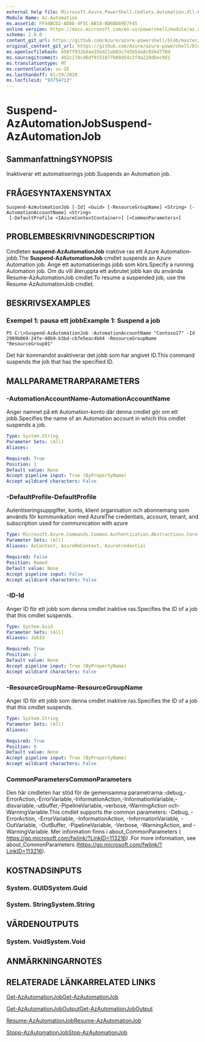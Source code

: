```yaml
---
external help file: Microsoft.Azure.PowerShell.Cmdlets.Automation.dll-Help.xml
Module Name: Az.Automation
ms.assetid: FF44BCD2-AD8E-4F5C-AB10-BD6BD69E7F45
online version: https://docs.microsoft.com/en-us/powershell/module/az.automation/suspend-azautomationjob
schema: 2.0.0
content_git_url: https://github.com/Azure/azure-powershell/blob/master/src/Automation/Automation/help/Suspend-AzAutomationJob.md
original_content_git_url: https://github.com/Azure/azure-powershell/blob/master/src/Automation/Automation/help/Suspend-AzAutomationJob.md
ms.openlocfilehash: 850ff932bdae35bd21ab83c745b5da8c056d778d
ms.sourcegitcommit: 4d2c178cd6df9151877b08d54c1f4a228dbec9d1
ms.translationtype: MT
ms.contentlocale: sv-SE
ms.lasthandoff: 01/29/2020
ms.locfileid: "93754713"
---
```

# <span data-ttu-id="1dda6-101">Suspend-AzAutomationJob</span><span class="sxs-lookup"><span data-stu-id="1dda6-101">Suspend-AzAutomationJob</span></span>

## <span data-ttu-id="1dda6-102">Sammanfattning</span><span class="sxs-lookup"><span data-stu-id="1dda6-102">SYNOPSIS</span></span>
<span data-ttu-id="1dda6-103">Inaktiverar ett automatiserings jobb.</span><span class="sxs-lookup"><span data-stu-id="1dda6-103">Suspends an Automation job.</span></span>

## <span data-ttu-id="1dda6-104">FRÅGESYNTAXEN</span><span class="sxs-lookup"><span data-stu-id="1dda6-104">SYNTAX</span></span>

```
Suspend-AzAutomationJob [-Id] <Guid> [-ResourceGroupName] <String> [-AutomationAccountName] <String>
 [-DefaultProfile <IAzureContextContainer>] [<CommonParameters>]
```

## <span data-ttu-id="1dda6-105">PROBLEMBESKRIVNING</span><span class="sxs-lookup"><span data-stu-id="1dda6-105">DESCRIPTION</span></span>
<span data-ttu-id="1dda6-106">Cmdleten **suspend-AzAutomationJob** inaktive ras ett Azure Automation-jobb.</span><span class="sxs-lookup"><span data-stu-id="1dda6-106">The **Suspend-AzAutomationJob** cmdlet suspends an Azure Automation job.</span></span>
<span data-ttu-id="1dda6-107">Ange ett automatiserings jobb som körs.</span><span class="sxs-lookup"><span data-stu-id="1dda6-107">Specify a running Automation job.</span></span>
<span data-ttu-id="1dda6-108">Om du vill återuppta ett avbrutet jobb kan du använda Resume-AzAutomationJob cmdlet.</span><span class="sxs-lookup"><span data-stu-id="1dda6-108">To resume a suspended job, use the Resume-AzAutomationJob cmdlet.</span></span>

## <span data-ttu-id="1dda6-109">BESKRIVS</span><span class="sxs-lookup"><span data-stu-id="1dda6-109">EXAMPLES</span></span>

### <span data-ttu-id="1dda6-110">Exempel 1: pausa ett jobb</span><span class="sxs-lookup"><span data-stu-id="1dda6-110">Example 1: Suspend a job</span></span>
```
PS C:\>Suspend-AzAutomationJob -AutomationAccountName "Contoso17" -Id 2989b069-24fe-40b9-b3bd-cb7e5eac4b64 -ResourceGroupName "ResourceGroup01"
```

<span data-ttu-id="1dda6-111">Det här kommandot avaktiverar det jobb som har angivet ID.</span><span class="sxs-lookup"><span data-stu-id="1dda6-111">This command suspends the job that has the specified ID.</span></span>

## <span data-ttu-id="1dda6-112">MALLPARAMETRAR</span><span class="sxs-lookup"><span data-stu-id="1dda6-112">PARAMETERS</span></span>

### <span data-ttu-id="1dda6-113">-AutomationAccountName</span><span class="sxs-lookup"><span data-stu-id="1dda6-113">-AutomationAccountName</span></span>
<span data-ttu-id="1dda6-114">Anger namnet på ett Automation-konto där denna cmdlet gör om ett jobb.</span><span class="sxs-lookup"><span data-stu-id="1dda6-114">Specifies the name of an Automation account in which this cmdlet suspends a job.</span></span>

```yaml
Type: System.String
Parameter Sets: (All)
Aliases:

Required: True
Position: 1
Default value: None
Accept pipeline input: True (ByPropertyName)
Accept wildcard characters: False
```

### <span data-ttu-id="1dda6-115">-DefaultProfile</span><span class="sxs-lookup"><span data-stu-id="1dda6-115">-DefaultProfile</span></span>
<span data-ttu-id="1dda6-116">Autentiseringsuppgifter, konto, klient organisation och abonnemang som används för kommunikation med Azure</span><span class="sxs-lookup"><span data-stu-id="1dda6-116">The credentials, account, tenant, and subscription used for communication with azure</span></span>

```yaml
Type: Microsoft.Azure.Commands.Common.Authentication.Abstractions.Core.IAzureContextContainer
Parameter Sets: (All)
Aliases: AzContext, AzureRmContext, AzureCredential

Required: False
Position: Named
Default value: None
Accept pipeline input: False
Accept wildcard characters: False
```

### <span data-ttu-id="1dda6-117">-ID</span><span class="sxs-lookup"><span data-stu-id="1dda6-117">-Id</span></span>
<span data-ttu-id="1dda6-118">Anger ID för ett jobb som denna cmdlet inaktive ras.</span><span class="sxs-lookup"><span data-stu-id="1dda6-118">Specifies the ID of a job that this cmdlet suspends.</span></span>

```yaml
Type: System.Guid
Parameter Sets: (All)
Aliases: JobId

Required: True
Position: 2
Default value: None
Accept pipeline input: True (ByPropertyName)
Accept wildcard characters: False
```

### <span data-ttu-id="1dda6-119">-ResourceGroupName</span><span class="sxs-lookup"><span data-stu-id="1dda6-119">-ResourceGroupName</span></span>
<span data-ttu-id="1dda6-120">Anger ID för ett jobb som denna cmdlet inaktive ras.</span><span class="sxs-lookup"><span data-stu-id="1dda6-120">Specifies the ID of a job that this cmdlet suspends.</span></span>

```yaml
Type: System.String
Parameter Sets: (All)
Aliases:

Required: True
Position: 0
Default value: None
Accept pipeline input: True (ByPropertyName)
Accept wildcard characters: False
```

### <span data-ttu-id="1dda6-121">CommonParameters</span><span class="sxs-lookup"><span data-stu-id="1dda6-121">CommonParameters</span></span>
<span data-ttu-id="1dda6-122">Den här cmdleten har stöd för de gemensamma parametrarna:-debug,-ErrorAction,-ErrorVariable,-InformationAction,-InformationVariable,-disvariable,-utbuffer,-PipelineVariable,-verbose,-WarningAction och-WarningVariable.</span><span class="sxs-lookup"><span data-stu-id="1dda6-122">This cmdlet supports the common parameters: -Debug, -ErrorAction, -ErrorVariable, -InformationAction, -InformationVariable, -OutVariable, -OutBuffer, -PipelineVariable, -Verbose, -WarningAction, and -WarningVariable.</span></span> <span data-ttu-id="1dda6-123">Mer information finns i about_CommonParameters ( https://go.microsoft.com/fwlink/?LinkID=113216) .</span><span class="sxs-lookup"><span data-stu-id="1dda6-123">For more information, see about_CommonParameters (https://go.microsoft.com/fwlink/?LinkID=113216).</span></span>

## <span data-ttu-id="1dda6-124">KOSTNADS</span><span class="sxs-lookup"><span data-stu-id="1dda6-124">INPUTS</span></span>

### <span data-ttu-id="1dda6-125">System. GUID</span><span class="sxs-lookup"><span data-stu-id="1dda6-125">System.Guid</span></span>

### <span data-ttu-id="1dda6-126">System. String</span><span class="sxs-lookup"><span data-stu-id="1dda6-126">System.String</span></span>

## <span data-ttu-id="1dda6-127">VÄRDEN</span><span class="sxs-lookup"><span data-stu-id="1dda6-127">OUTPUTS</span></span>

### <span data-ttu-id="1dda6-128">System. Void</span><span class="sxs-lookup"><span data-stu-id="1dda6-128">System.Void</span></span>

## <span data-ttu-id="1dda6-129">ANMÄRKNINGAR</span><span class="sxs-lookup"><span data-stu-id="1dda6-129">NOTES</span></span>

## <span data-ttu-id="1dda6-130">RELATERADE LÄNKAR</span><span class="sxs-lookup"><span data-stu-id="1dda6-130">RELATED LINKS</span></span>

[<span data-ttu-id="1dda6-131">Get-AzAutomationJob</span><span class="sxs-lookup"><span data-stu-id="1dda6-131">Get-AzAutomationJob</span></span>](./Get-AzAutomationJob.md)

[<span data-ttu-id="1dda6-132">Get-AzAutomationJobOutput</span><span class="sxs-lookup"><span data-stu-id="1dda6-132">Get-AzAutomationJobOutput</span></span>](./Get-AzAutomationJobOutput.md)

[<span data-ttu-id="1dda6-133">Resume-AzAutomationJob</span><span class="sxs-lookup"><span data-stu-id="1dda6-133">Resume-AzAutomationJob</span></span>](./Resume-AzAutomationJob.md)

[<span data-ttu-id="1dda6-134">Stopp-AzAutomationJob</span><span class="sxs-lookup"><span data-stu-id="1dda6-134">Stop-AzAutomationJob</span></span>](./Stop-AzAutomationJob.md)


